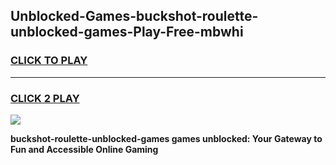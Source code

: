 
## Unblocked-Games-buckshot-roulette-unblocked-games-Play-Free-mbwhi
<h3>
<a href="https://premium76.site?title=buckshot-roulette-unblocked-games&ref=23A">CLICK TO PLAY</a></h3>
<hr>

<h3>
<a href="https://premium76.site?title=buckshot-roulette-unblocked-games&ref=23A">CLICK 2 PLAY</a>
  
</h3>

<a href="https://premium76.site?title=buckshot-roulette-unblocked-games&ref=23A"><img src="https://clearcache.store/games.png"></a>


**buckshot-roulette-unblocked-games games unblocked: Your Gateway to Fun and Accessible Online Gaming**
